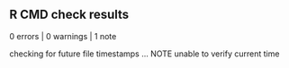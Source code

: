 ## R CMD check results

0 errors | 0 warnings | 1 note

checking for future file timestamps ... NOTE
unable to verify current time
